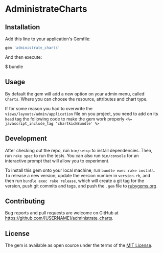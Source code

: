 # AdministrateCharts

## Installation

Add this line to your application's Gemfile:

```ruby
gem 'administrate_charts'
```

And then execute:

  $ bundle

## Usage

By default the gem will add a new option on your admin menu, called `Charts`. Where you can choose the resource, attributes and chart type.

If for some reason you had to overwrite the `views/layouts/admin/application` file on you project, you need to add on its `head` tag the following code to make the gem work properly `<%= javascript_include_tag 'chartkickBundle' %>`

## Development

After checking out the repo, run `bin/setup` to install dependencies. Then, run `rake spec` to run the tests. You can also run `bin/console` for an interactive prompt that will allow you to experiment.

To install this gem onto your local machine, run `bundle exec rake install`. To release a new version, update the version number in `version.rb`, and then run `bundle exec rake release`, which will create a git tag for the version, push git commits and tags, and push the `.gem` file to [rubygems.org](https://rubygems.org).

## Contributing

Bug reports and pull requests are welcome on GitHub at https://github.com/[USERNAME]/administrate_charts.

## License

The gem is available as open source under the terms of the [MIT License](https://opensource.org/licenses/MIT).
